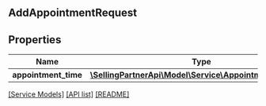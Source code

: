 ## AddAppointmentRequest

## Properties

Name | Type | Description | Notes
------------ | ------------- | ------------- | -------------
**appointment_time** | [**\SellingPartnerApi\Model\Service\AppointmentTimeInput**](AppointmentTimeInput.md) |  |

[[Service Models]](../) [[API list]](../../Api) [[README]](../../../README.md)

